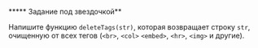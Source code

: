 ***** Задание под звездочкой**

Напишите функцию `deleteTags(str)`, которая возвращает строку `str`, очищенную от всех тегов 
(`<br>`, `<col>` `<embed>`, `<hr>`, `<img>` и другие).
